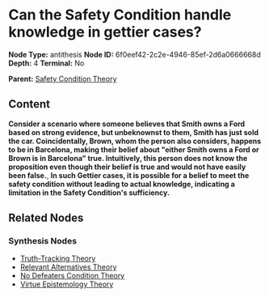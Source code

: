 # Can the Safety Condition handle knowledge in gettier cases?

**Node Type:** antithesis
**Node ID:** 6f0eef42-2c2e-4946-85ef-2d6a0666668d
**Depth:** 4
**Terminal:** No

**Parent:** [Safety Condition Theory](safety-condition-theory-synthesis-ccbea3a6-e148-40c2-ac0b-a9f0d6e267dc.md)

## Content

**Consider a scenario where someone believes that Smith owns a Ford based on strong evidence, but unbeknownst to them, Smith has just sold the car. Coincidentally, Brown, whom the person also considers, happens to be in Barcelona, making their belief about "either Smith owns a Ford or Brown is in Barcelona" true. Intuitively, this person does not know the proposition even though their belief is true and would not have easily been false.**, **In such Gettier cases, it is possible for a belief to meet the safety condition without leading to actual knowledge, indicating a limitation in the Safety Condition's sufficiency.**

## Related Nodes

### Synthesis Nodes

- [Truth-Tracking Theory](truth-tracking-theory-synthesis-2fbea7b8-9ca1-4770-90da-0f298ea9cebc.md)
- [Relevant Alternatives Theory](relevant-alternatives-theory-synthesis-a4f1e262-ed2d-4760-a6a0-504e4db9154c.md)
- [No Defeaters Condition Theory](no-defeaters-condition-theory-synthesis-a364cb8e-8e04-487c-b1b0-a62c603e73ff.md)
- [Virtue Epistemology Theory](virtue-epistemology-theory-synthesis-a202ad65-045b-4c42-a520-02c5aa3ddc22.md)
